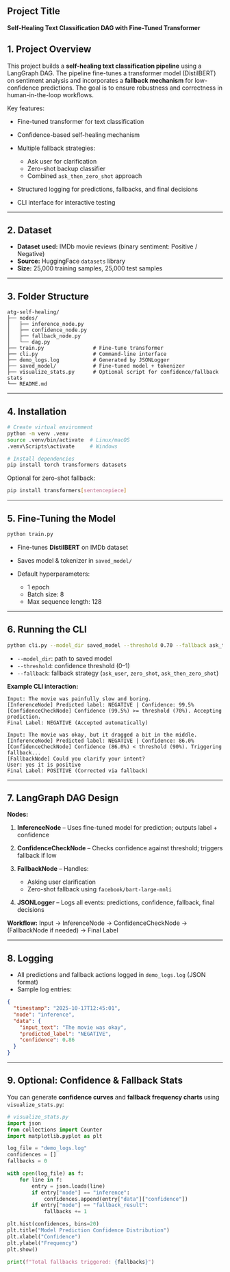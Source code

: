 ## Project Title

**Self-Healing Text Classification DAG with Fine-Tuned Transformer**

## 1. Project Overview

This project builds a **self-healing text classification pipeline** using a LangGraph DAG. The pipeline fine-tunes a transformer model (DistilBERT) on sentiment analysis and incorporates a **fallback mechanism** for low-confidence predictions. The goal is to ensure robustness and correctness in human-in-the-loop workflows.

Key features:

* Fine-tuned transformer for text classification
* Confidence-based self-healing mechanism
* Multiple fallback strategies:

  * Ask user for clarification
  * Zero-shot backup classifier
  * Combined `ask_then_zero_shot` approach
* Structured logging for predictions, fallbacks, and final decisions
* CLI interface for interactive testing

---

## 2. Dataset

* **Dataset used:** IMDb movie reviews (binary sentiment: Positive / Negative)
* **Source:** HuggingFace `datasets` library
* **Size:** 25,000 training samples, 25,000 test samples

---

## 3. Folder Structure

```
atg-self-healing/
├── nodes/
│   ├── inference_node.py
│   ├── confidence_node.py
│   ├── fallback_node.py
│   └── dag.py
├── train.py                # Fine-tune transformer
├── cli.py                  # Command-line interface
├── demo_logs.log           # Generated by JSONLogger
├── saved_model/            # Fine-tuned model + tokenizer
├── visualize_stats.py      # Optional script for confidence/fallback stats
└── README.md
```

---

## 4. Installation

```bash
# Create virtual environment
python -m venv .venv
source .venv/bin/activate  # Linux/macOS
.venv\Scripts\activate     # Windows

# Install dependencies
pip install torch transformers datasets
```

Optional for zero-shot fallback:

```bash
pip install transformers[sentencepiece]
```

---

## 5. Fine-Tuning the Model

```bash
python train.py
```

* Fine-tunes **DistilBERT** on IMDb dataset
* Saves model & tokenizer in `saved_model/`
* Default hyperparameters:

  * 1 epoch
  * Batch size: 8
  * Max sequence length: 128

---

## 6. Running the CLI

```bash
python cli.py --model_dir saved_model --threshold 0.70 --fallback ask_then_zero_shot
```

* `--model_dir`: path to saved model
* `--threshold`: confidence threshold (0–1)
* `--fallback`: fallback strategy (`ask_user`, `zero_shot`, `ask_then_zero_shot`)

**Example CLI interaction:**

```
Input: The movie was painfully slow and boring.
[InferenceNode] Predicted label: NEGATIVE | Confidence: 99.5%
[ConfidenceCheckNode] Confidence (99.5%) >= threshold (70%). Accepting prediction.
Final Label: NEGATIVE (Accepted automatically)

Input: The movie was okay, but it dragged a bit in the middle.
[InferenceNode] Predicted label: NEGATIVE | Confidence: 86.0%
[ConfidenceCheckNode] Confidence (86.0%) < threshold (90%). Triggering fallback...
[FallbackNode] Could you clarify your intent?
User: yes it is positive
Final Label: POSITIVE (Corrected via fallback)
```

---

## 7. LangGraph DAG Design

**Nodes:**

1. **InferenceNode** – Uses fine-tuned model for prediction; outputs label + confidence
2. **ConfidenceCheckNode** – Checks confidence against threshold; triggers fallback if low
3. **FallbackNode** – Handles:

   * Asking user clarification
   * Zero-shot fallback using `facebook/bart-large-mnli`
4. **JSONLogger** – Logs all events: predictions, confidence, fallback, final decisions

**Workflow:**
Input → InferenceNode → ConfidenceCheckNode → (FallbackNode if needed) → Final Label

---

## 8. Logging

* All predictions and fallback actions logged in `demo_logs.log` (JSON format)
* Sample log entries:

```json
{
  "timestamp": "2025-10-17T12:45:01",
  "node": "inference",
  "data": {
    "input_text": "The movie was okay",
    "predicted_label": "NEGATIVE",
    "confidence": 0.86
  }
}
```

---

## 9. Optional: Confidence & Fallback Stats

You can generate **confidence curves** and **fallback frequency charts** using `visualize_stats.py`:

```python
# visualize_stats.py
import json
from collections import Counter
import matplotlib.pyplot as plt

log_file = "demo_logs.log"
confidences = []
fallbacks = 0

with open(log_file) as f:
    for line in f:
        entry = json.loads(line)
        if entry["node"] == "inference":
            confidences.append(entry["data"]["confidence"])
        if entry["node"] == "fallback_result":
            fallbacks += 1

plt.hist(confidences, bins=20)
plt.title("Model Prediction Confidence Distribution")
plt.xlabel("Confidence")
plt.ylabel("Frequency")
plt.show()

print(f"Total fallbacks triggered: {fallbacks}")
```

